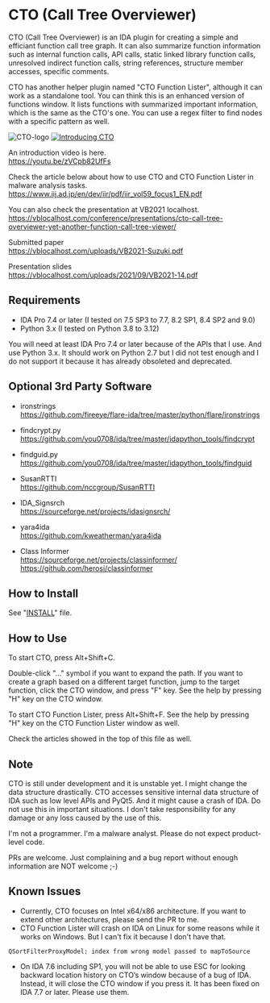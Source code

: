 # CTO (Call Tree Overviewer)

CTO (Call Tree Overviewer) is an IDA plugin for creating a simple and efficiant function call tree graph. It can also summarize function information such as internal function calls, API calls, static linked library function calls, unresolved indirect function calls, string references, structure member accesses, specific comments.

CTO has another helper plugin named "CTO Function Lister", although it can work as a standalone tool. You can think this is an enhanced version of functions window. It lists functions with summarized important information, which is the same as the CTO's one. You can use a regex filter to find nodes with a specific pattern as well.

![CTO-logo](/logo/CTO-Logo-Body.png)
[![Introducing CTO](https://img.youtube.com/vi/zVCpb82UfFs/maxresdefault.jpg)](https://youtu.be/zVCpb82UfFs)

An introduction video is here.  
https://youtu.be/zVCpb82UfFs

Check the article below about how to use CTO and CTO Function Lister in malware analysis tasks.
https://www.iij.ad.jp/en/dev/iir/pdf/iir_vol59_focus1_EN.pdf

You can also check the presentation at VB2021 localhost.  
https://vblocalhost.com/conference/presentations/cto-call-tree-overviewer-yet-another-function-call-tree-viewer/

Submitted paper  
https://vblocalhost.com/uploads/VB2021-Suzuki.pdf

Presentation slides  
https://vblocalhost.com/uploads/2021/09/VB2021-14.pdf

## Requirements
- IDA Pro 7.4 or later (I tested on 7.5 SP3 to 7.7, 8.2 SP1, 8.4 SP2 and 9.0)
- Python 3.x (I tested on Python 3.8 to 3.12)

You will need at least IDA Pro 7.4 or later because of the APIs that I use.
And use Python 3.x. It should work on Python 2.7 but I did not test enough and I do not support it because it has already obsoleted and deprecated.

## Optional 3rd Party Software
- ironstrings  
  https://github.com/fireeye/flare-ida/tree/master/python/flare/ironstrings

- findcrypt.py  
  https://github.com/you0708/ida/tree/master/idapython_tools/findcrypt

- findguid.py  
  https://github.com/you0708/ida/tree/master/idapython_tools/findguid

- SusanRTTI  
  https://github.com/nccgroup/SusanRTTI

- IDA_Signsrch  
  https://sourceforge.net/projects/idasignsrch/

- yara4ida  
  https://github.com/kweatherman/yara4ida

- Class Informer  
  https://sourceforge.net/projects/classinformer/  
  https://github.com/herosi/classinformer

## How to Install
See "[INSTALL](/INSTALL)" file.

## How to Use
To start CTO, press Alt+Shift+C.

Double-click "..." symbol if you want to expand the path.
If you want to create a graph based on a different target function, jump to the target function, click the CTO window, and press "F" key.
See the help by pressing "H" key on the CTO window.

To start CTO Function Lister, press Alt+Shift+F. See the help by pressing "H" key on the CTO Function Lister window as well.

Check the articles showed in the top of this file as well.

## Note
CTO is still under development and it is unstable yet. I might change the data structure drastically.
CTO accesses sensitive internal data structure of IDA such as low level APIs and PyQt5. And it might cause a crash of IDA.
Do not use this in important situations. I don't take responsibility for any damage or any loss caused by the use of this.

I'm not a programmer. I'm a malware analyst. Please do not expect product-level code.

PRs are welcome. Just complaining and a bug report without enough information are NOT welcome ;-)

## Known Issues
- Currently, CTO focuses on Intel x64/x86 architecture. If you want to extend other architectures, please send the PR to me.
- CTO Function Lister will crash on IDA on Linux for some reasons while it works on Windows. But I can't fix it because I don't have that.
```
QSortFilterProxyModel: index from wrong model passed to mapToSource
```
- On IDA 7.6 including SP1, you will not be able to use ESC for looking backward location history on CTO’s window because of a bug of IDA. Instead, it will close the CTO window if you press it. It has been fixed on IDA 7.7 or later. Please use them.
